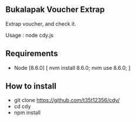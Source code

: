 ## Bukalapak Voucher Extrap
Extrap voucher, and check it.

Usage : node cdy.js

## Requirements
* Node [8.6.0] [ nvm install 8.6.0; nvm use 8.6.0; ]

## How to install
* git clone https://github.com/t35t12356/cdy/
* cd cdy
* npm install
